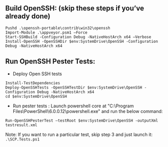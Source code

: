 ## Build OpenSSH: (skip these steps if you’ve already done)
```
Pushd .\openssh-portable\contrib\win32\openssh
Import-Module .\appveyor.psm1 –Force
Start-SSHBuild -Configuration Debug -NativeHostArch x64 –Verbose
Install-OpenSSH -OpenSSHDir $env:SystemDrive\OpenSSH -Configuration Debug -NativeHostArch x64
```
## Run OpenSSH Pester Tests:
- Deploy Open SSH tests
```
Install-TestDependencies
Deploy-OpenSSHTests -OpenSSHTestDir $env:SystemDrive\OpenSSH -Configuration Debug -NativeHostArch x64
cd $env:SystemDrive\OpenSSH
```
- Run pester tests : Launch powershell core at "C:\Program Files\PowerShell\6.0.0.12\powershell.exe" and run the below command:
```
Run-OpenSSHPesterTest –testRoot $env:SystemDrive\OpenSSH -outputXml testresult.xml
```
   Note: If you want to run a particular test, skip step 3 and just launch it:
  ```.\SCP.Tests.ps1 ```
